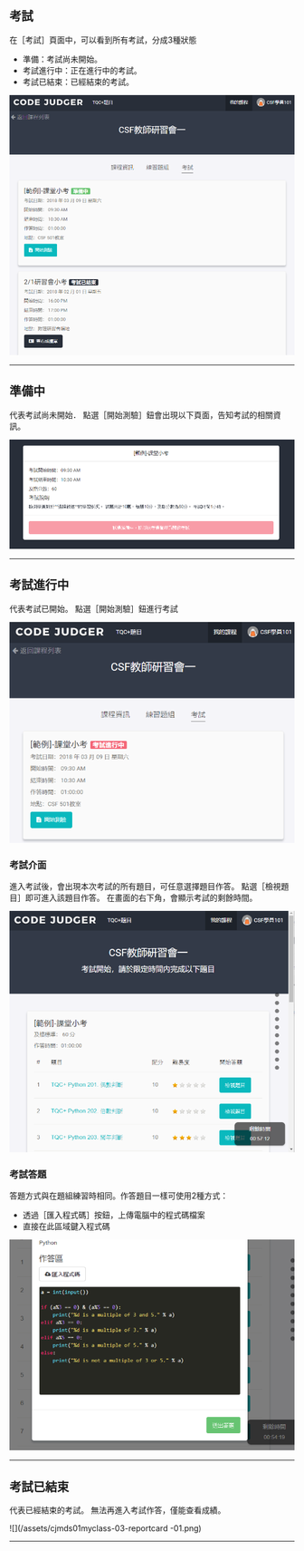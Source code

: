 ## 考試  ##

在［考試］頁面中，可以看到所有考試，分成3種狀態
* 準備：考試尚未開始。
* 考試進行中：正在進行中的考試。
* 考試已結束：已經結束的考試。

![](/assets/cjmds01myclass-02-exam-01.png)

 --- 

## 準備中 ##

代表考試尚未開始．
點選［開始測驗］鈕會出現以下頁面，告知考試的相關資訊。
 
 ![](/assets/cjmds01myclass-02-exam-02.png)
 
 ---
 
 ## 考試進行中 ##

代表考試已開始。
點選［開始測驗］鈕進行考試

 ![](/assets/cjmds01myclass-02-exam-03.png)

### 考試介面 ### 

進入考試後，會出現本次考試的所有題目，可任意選擇題目作答。
點選［檢視題目］即可進入該題目作答。
在畫面的右下角，會顯示考試的剩餘時間。
 
 ![](/assets/cjmds01myclass-02-exam-04.png)

### 考試答題 ### 

答題方式與在題組練習時相同。作答題目一樣可使用2種方式：
* 透過［匯入程式碼］按鈕，上傳電腦中的程式碼檔案
* 直接在此區域鍵入程式碼

![](/assets/cjmds01myclass-02-exam-05.png)

 ---
  
 ## 考試已結束 ##

代表已經結束的考試。
無法再進入考試作答，僅能查看成績。

![](/assets/cjmds01myclass-03-reportcard -01.png) 



---




